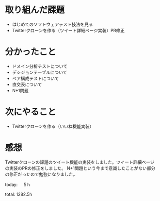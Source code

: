 #  取り組んだ課題
- はじめてのソフトウェアテスト技法を見る
- Twitterクローンを作る（ツイート詳細ページ実装）PR修正



# 分かったこと
- ドメイン分析テストについて
- デシジョンテーブルについて
- ペア構成テストについて
- 直交表について
- N+1問題


# 次にやること
- Twitterクローンを作る（いいね機能実装）


# 感想
Twitterクローンの課題のツイート機能の実装をしました。ツイート詳細ページの実装のPRの修正をしました。
N+1問題という今まで意識したことがない部分の修正だったので勉強になりました。


today: 　５h

total: 1282.5h

